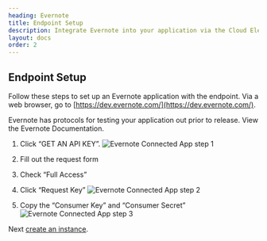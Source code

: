```yaml
---
heading: Evernote
title: Endpoint Setup
description: Integrate Evernote into your application via the Cloud Elements APIs.
layout: docs
order: 2
---
```

## Endpoint Setup

Follow these steps to set up an Evernote application with the endpoint.  Via a web browser, go to [https://dev.evernote.com/](https://dev.evernote.com/).

Evernote has protocols for testing your application out prior to release. View the Evernote Documentation.

1. Click “GET AN API KEY”.
![Evernote Connected App step 1](http://cloud-elements.com/wp-content/uploads/2015/03/EvernoteAPI1.png)

2. Fill out the request form

3. Check “Full Access”

4. Click “Request Key”
![Evernote Connected App step 2](http://cloud-elements.com/wp-content/uploads/2015/03/EvernoteAPI2.png)

5. Copy the “Consumer Key” and “Consumer Secret”
![Evernote Connected App step 3](http://cloud-elements.com/wp-content/uploads/2015/03/EvernoteAPI3.png)

Next [create an instance](evernote-create-instance.html).

